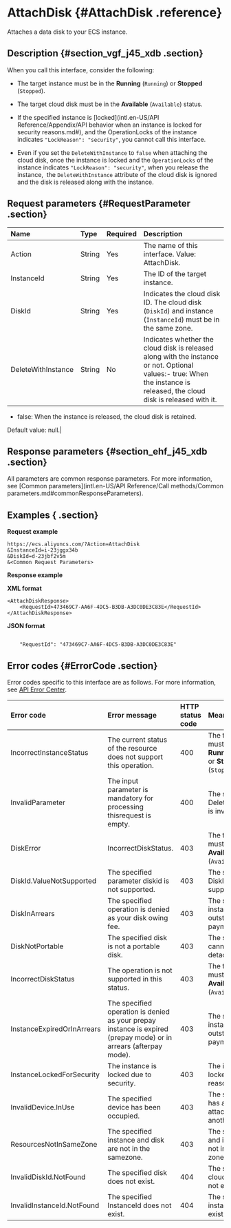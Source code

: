 # AttachDisk {#AttachDisk .reference}

Attaches a data disk to your ECS instance.

## Description {#section_vgf_j45_xdb .section}

When you call this interface, consider the following:

-   The target instance must be in the **Running** \(`Running`\) or **Stopped** \(`Stopped`\).

-   The target cloud disk must be in the **Available** \(`Available`\) status.

-   If the specified instance is [locked](intl.en-US/API Reference/Appendix/API behavior when an instance is locked for security reasons.md#), and the OperationLocks of the instance indicates `"LockReason": "security"`, you cannot call this interface.

-   Even if you set the `DeleteWithInstance` to `false` when attaching the cloud disk, once the instance is locked and the `OperationLocks` of the instance indicates `"LockReason": "security"`, when you release the instance,  the `DeleteWithInstance` attribute of the cloud disk is ignored and the disk is released along with the instance.


## Request parameters {#RequestParameter .section}

|Name|Type|Required|Description|
|:---|:---|:-------|:----------|
|Action|String|Yes|The name of this interface. Value: AttachDisk.|
|InstanceId|String|Yes|The ID of the target instance.|
|DiskId|String|Yes|Indicates the cloud disk ID. The cloud disk \(`DiskId`\) and instance \(`InstanceId`\) must be in the same zone.|
|DeleteWithInstance|String|No|Indicates whether the cloud disk is released along with the instance or not. Optional values:-   true: When the instance is released, the cloud disk is released with it.
-   false: When the instance is released, the cloud disk is retained.

Default value: null.|

## Response parameters {#section_ehf_j45_xdb .section}

All parameters are common response parameters. For more information, see [Common parameters](intl.en-US/API Reference/Call methods/Common parameters.md#commonResponseParameters).

## Examples { .section}

**Request example** 

```
https://ecs.aliyuncs.com/?Action=AttachDisk
&InstanceId=i-23jggx34b
&DiskId=d-23jbf2v5m
&<Common Request Parameters>
```

**Response example** 

**XML format**

```
<AttachDiskResponse>
    <RequestId>473469C7-AA6F-4DC5-B3DB-A3DC0DE3C83E</RequestId>
</AttachDiskResponse>
```

 **JSON format** 

```

    "RequestId": "473469C7-AA6F-4DC5-B3DB-A3DC0DE3C83E"

```

## Error codes {#ErrorCode .section}

Error codes specific to this interface are as follows. For more information, see [API Error Center](https://error-center.alibabacloud.com/status/product/Ecs).

|Error code|Error message|HTTP status code|Meaning|
|:---------|:------------|:---------------|:------|
|IncorrectInstanceStatus|The current status of the resource does not support this operation.|400|The target instance must be in the **Running** \(`Running`\) or **Stopped** \(`Stopped`\) status.|
|InvalidParameter|The input parameter is mandatory for processing thisrequest is empty.|400|The specified DeleteWithInstance is invalid.|
|DiskError|IncorrectDiskStatus.|403|The target disk must be in the **Available** \(`Available`\) status.|
|DiskId.ValueNotSupported|The specified parameter diskid is not supported.|403|The specified DiskId is not supported.|
|DiskInArrears|The specified operation is denied as your disk owing fee.|403|The specified instance has an outstanding payment.|
|DiskNotPortable|The specified disk is not a portable disk.|403|The specified disk cannot be detached.|
|IncorrectDiskStatus|The operation is not supported in this status.|403|The target disk must be in the **Available** \(`Available`\) status.|
|InstanceExpiredOrInArrears|The specified operation is denied as your prepay instance is expired \(prepay mode\) or in arrears \(afterpay mode\).|403|The specified instance has an outstanding payment.|
|InstanceLockedForSecurity|The instance is locked due to security.|403|The instance is locked for security reasons.|
|InvalidDevice.InUse|The specified device has been occupied.|403|The specified disk has already been attached to another instance.|
|ResourcesNotInSameZone|The specified instance and disk are not in the samezone.|403|The specified disk and instance are not in the same zone.|
|InvalidDiskId.NotFound|The specified disk does not exist.|404|The specified cloud disk does not exist.|
|InvalidInstanceId.NotFound|The specified InstanceId does not exist.|404|The specified instance does not exist.|


